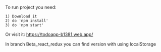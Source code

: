 To run project you need:
    
    1) Download it
    2) do 'npm install'
    3) do 'npm start'

Or visit it: https://todoapp-b1381.web.app/

In branch Beta_react_redux you can find version with using localStorage
